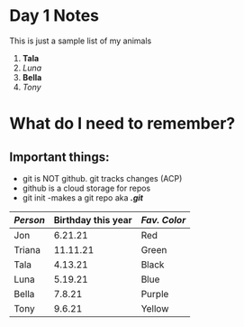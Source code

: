 # Day 1 Notes

This is just a sample list of my animals 
1. **Tala**
1. _Luna_
1. **Bella**
1. _Tony_

# What do I need to remember? 
 ## Important things:
 * git is NOT github. git tracks changes (ACP)
 * github is a cloud storage for repos 
 * git init -makes a git repo aka **_.git_**


 _Person_|**Birthday this year**|_Fav. Color_
 ---|---|---
 Jon | 6.21.21 | Red
 Triana | 11.11.21 | Green
 Tala | 4.13.21 | Black
 Luna | 5.19.21 | Blue
 Bella | 7.8.21 | Purple
 Tony | 9.6.21 | Yellow 